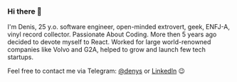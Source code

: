 ### Hi there 👋

I'm Denis, 25 y.o. software engineer, open-minded extrovert, geek, ENFJ-A, vinyl record collector. Passionate About Coding. More then 5 years ago decided to devote myself to React. Worked for large world-renowned companies like Volvo and G2A, helped to grow and launch few tech startups.

Feel free to contact me via Telegram: [@denys](https://t.me/denys) or [LinkedIn](https://www.linkedin.com/in/dkalinichenko) 😉
